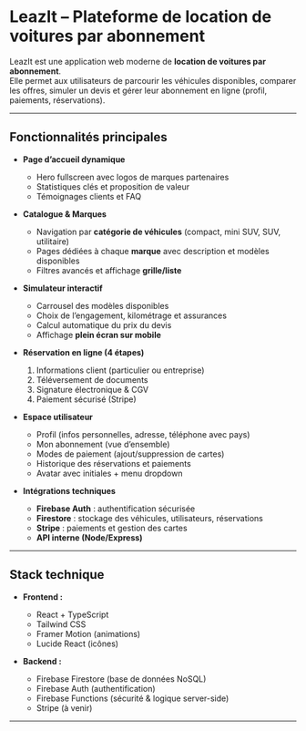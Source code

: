 #  LeazIt – Plateforme de location de voitures par abonnement

LeazIt est une application web moderne de **location de voitures par abonnement**.  
Elle permet aux utilisateurs de parcourir les véhicules disponibles, comparer les offres, simuler un devis et gérer leur abonnement en ligne (profil, paiements, réservations).  

---

##  Fonctionnalités principales

- **Page d’accueil dynamique**
  - Hero fullscreen avec logos de marques partenaires
  - Statistiques clés et proposition de valeur
  - Témoignages clients et FAQ

- **Catalogue & Marques**
  - Navigation par **catégorie de véhicules** (compact, mini SUV, SUV, utilitaire)
  - Pages dédiées à chaque **marque** avec description et modèles disponibles
  - Filtres avancés et affichage **grille/liste**

- **Simulateur interactif**
  - Carrousel des modèles disponibles
  - Choix de l’engagement, kilométrage et assurances
  - Calcul automatique du prix du devis
  - Affichage **plein écran sur mobile**

- **Réservation en ligne (4 étapes)**
  1. Informations client (particulier ou entreprise)
  2. Téléversement de documents
  3. Signature électronique & CGV
  4. Paiement sécurisé (Stripe)

- **Espace utilisateur**
  - Profil (infos personnelles, adresse, téléphone avec pays)
  - Mon abonnement (vue d’ensemble)
  - Modes de paiement (ajout/suppression de cartes)
  - Historique des réservations et paiements
  - Avatar avec initiales + menu dropdown

- **Intégrations techniques**
  - **Firebase Auth** : authentification sécurisée
  - **Firestore** : stockage des véhicules, utilisateurs, réservations
  - **Stripe** : paiements et gestion des cartes
  - **API interne (Node/Express)** 

---

##  Stack technique

- **Frontend :**
  - React + TypeScript
  - Tailwind CSS
  - Framer Motion (animations)
  - Lucide React (icônes)

- **Backend :**
  - Firebase Firestore (base de données NoSQL)
  - Firebase Auth (authentification)
  - Firebase Functions (sécurité & logique server-side)
  - Stripe (à venir)

---


